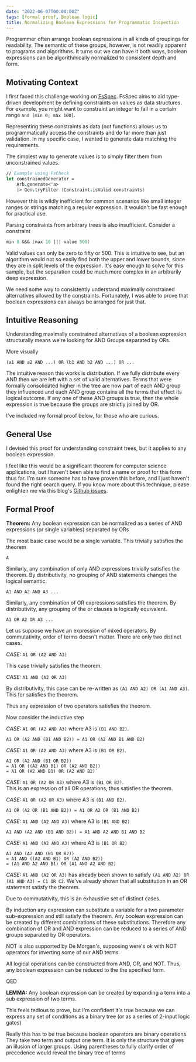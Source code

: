 ```yaml
---
date: "2022-06-07T00:00:00Z"
tags: [formal proof, Boolean logic]
title: Normalizing Boolean Expressions for Programmatic Inspection
---
```


Programmer often arrange boolean expressions in all kinds of groupings for readability. The semantic of these groups, however, is not readily apparent to programs and algorithms. It turns out we can have it both ways, boolean expressions can be algorithmically normalized to consistent depth and form.
<!--more-->

## Motivating Context

I first faced this challenge working on [FsSpec](https://github.com/farlee2121/fsspec). FsSpec aims to aid type-driven development by defining constraints on values as data structures. For example, you might want to constraint an integer to fall in a certain range `and [min 0; max 100]`.

Representing these constraints as data (not functions) allows us to programmatically access the constraints and do far more than just validation. In my specific case, I wanted to generate data matching the requirements.

The simplest way to generate values is to simply filter them from unconstrained values. 

```fsharp
// Example using FsCheck
let constrainedGenerator = 
    Arb.generate<'a> 
    |> Gen.tryFilter (Constraint.isValid constraints)
```

However this is wildly inefficient for common scenarios like small integer ranges or strings matching a regular expression. It wouldn't be fast enough for practical use.

Parsing constraints from arbitrary trees is also insufficient. Consider a constraint
```fsharp
min 0 &&& (max 10 ||| value 500)
``` 

Valid values can only be zero to fifty or 500. This is intuitive to see, but an algorithm would not so easily find both the upper and lower bounds, since they are in split levels of the expression. It's easy enough to solve for this sample, but the separation could be much more complex in an arbitrarily deep expression.

We need some way to consistently understand maximally constrained alternatives allowed by the constraints. Fortunately, I was able to prove that boolean expressions can always be arranged for just that.

## Intuitive Reasoning

Understanding maximally constrained alternatives of a boolean expression structurally means we're looking for AND Groups separated by ORs. 

More visually
```
(a1 AND a2 AND ...) OR (b1 AND b2 AND ...) OR ...
```

The intuitive reason this works is distribution. If we fully distribute every AND then we are left with a set of valid alternatives. Terms that were formally consolidated higher in the tree are now part of each AND group they influenced and each AND group contains all the terms that effect its logical outcome. If any one of these AND groups is true, then the whole expression is true because the groups are strictly joined by OR.

I've included my formal proof below, for those who are curious.

## General Use

I devised this proof for understanding constraint trees, but it applies to any boolean expression. 

I feel like this would be a significant theorem for computer science applications, but I haven't been able to find a name or proof for this form thus far. I'm sure someone has to have proven this before, and I just haven't found the right search query. If you know more about this technique, please enlighten me via this blog's [Github issues](https://github.com/farlee2121/devessentialsblog/issues).

## Formal Proof

**Theorem:** Any boolean expression can be normalized as a series of AND expressions (or single variables) separated by ORs

The most basic case would be a single variable. This trivially satisfies the theorem

```
A
``` 

Similarly, any combination of only AND expressions trivially satisfies the theorem. By distributivity, no grouping of AND statements changes the logical semantic.

```
A1 AND A2 AND A3 ...
```

Similarly, any combination of OR expressions satisfies the theorem. By distributivity, any grouping of the or clauses is logically equivalent.
```
A1 OR A2 OR A3 ...
```


Let us suppose we have an expression of mixed operators. By commutativity, order of terms doesn't matter. There are only two distinct cases.

*CASE:* `A1 OR (A2 AND A3)`

This case trivially satisfies the theorem.

*CASE:* `A1 AND (A2 OR A3)`

By distributivity, this case can be re-written as `(A1 AND A2) OR (A1 AND A3)`. This for satisfies the theorem.

Thus any expression of two operators satisfies the theorem.

Now consider the inductive step

<!-- Could reduce cases by pointing out the above expressions Are equivalent to A1 && A2 and A1 || A2, only need to show 4 cases, but we've already shown all four of those cases work -->

*CASE:* `A1 OR (A2 AND A3)` where A3 is `(B1 AND B2)`.
```
A1 OR (A2 AND (B1 AND B2)) = A1 OR (A2 AND B1 AND B2)
``` 

*CASE:* `A1 OR (A2 AND A3)` where A3 is `(B1 OR B2)`.
```
A1 OR (A2 AND (B1 OR B2)) 
= A1 OR ((A2 AND B1) OR (A2 AND B2)) 
= A1 OR (A2 AND B1) OR (A2 AND B2)`
```

*CASE:* `A1 OR (A2 OR A3)` where A3 is `(B1 OR B2)`.  
This is an expression of all OR operations, thus satisfies the theorem.

*CASE:* `A1 OR (A2 OR A3)` where A3 is `(B1 AND B2)`.
```
A1 OR (A2 OR (B1 AND B2)) = A1 OR A2 OR (B1 AND B2)
``` 

*CASE:* `A1 AND (A2 AND A3)` where A3 is `(B1 AND B2)`
```
A1 AND (A2 AND (B1 AND B2)) = A1 AND A2 AND B1 AND B2
```

*CASE:* `A1 AND (A2 AND A3)` where A3 is `(B1 OR B2)`
```
A1 AND (A2 AND (B1 OR B2)) 
= A1 AND ((A2 AND B1) OR (A2 AND B2)) 
= (A1 AND A2 AND B1) OR (A1 AND A2 AND B2)
```

*CASE:* `A1 AND (A2 OR A3)` has already been shown to satisfy `(A1 AND A2) OR (A1 AND A3) = C1 OR C2`. 
We've already shown that all substitution in an OR statement satisfy the theorem.

Due to commutativity, this is an exhaustive set of distinct cases.

By induction any expression can substitute a variable for a two parameter sub-expression and still satisfy the theorem.
Any boolean expression can be created by different combinations of these substitutions. Therefore any combination of OR and AND expression can be reduced to a series of AND groups separated by OR operators.

NOT is also supported by De Morgan's, supposing were's ok with NOT operators for inverting some of our AND terms.

All logical operations can be constructed from AND, OR, and NOT. Thus, any boolean expression can be reduced to the the specified form.

QED

**LEMMA:** Any boolean expression can be created by expanding a term into a sub expression of two terms.

This feels tedious to prove, but I'm confident it's true because we can express any set of conditions as a binary tree (or as a series of 2-input logic gates)

Really this has to be true because boolean operators are binary operations. They take two term and output one term. It is only the structure that gives an illusion of larger groups. Using parentheses to fully clarify order of precedence would reveal the binary tree of terms
